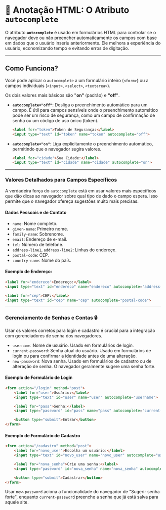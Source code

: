 # 📝 Anotação HTML: O Atributo `autocomplete`

O atributo **`autocomplete`** é usado em formulários HTML para controlar se o navegador deve ou não preencher automaticamente os campos com base em dados que o usuário inseriu anteriormente. Ele melhora a experiência do usuário, economizando tempo e evitando erros de digitação.

---

## Como Funciona?

Você pode aplicar o `autocomplete` a um formulário inteiro (`<form>`) ou a campos individuais (`<input>`, `<select>`, `<textarea>`).

Os dois valores mais básicos são **"on"** (padrão) e **"off"**.

* **`autocomplete="off"`**: Desliga o preenchimento automático para um campo. É útil para campos sensíveis onde o preenchimento automático pode ser um risco de segurança, como um campo de confirmação de senha ou um código de uso único (token).

    ```html
    <label for="token">Token de Segurança:</label>
    <input type="text" id="token" name="token" autocomplete="off">
    ```

* **`autocomplete="on"`**: Liga explicitamente o preenchimento automático, permitindo que o navegador sugira valores.

    ```html
    <label for="cidade">Sua Cidade:</label>
    <input type="text" id="cidade" name="cidade" autocomplete="on">
    ```

---

### Valores Detalhados para Campos Específicos

A verdadeira força do `autocomplete` está em usar valores mais específicos que dão dicas ao navegador sobre qual tipo de dado o campo espera. Isso permite que o navegador ofereça sugestões muito mais precisas.

#### **Dados Pessoais e de Contato**

* `name`: Nome completo.
* `given-name`: Primeiro nome.
* `family-name`: Sobrenome.
* `email`: Endereço de e-mail.
* `tel`: Número de telefone.
* `address-line1`, `address-line2`: Linhas do endereço.
* `postal-code`: CEP.
* `country-name`: Nome do país.

#### **Exemplo de Endereço:**

```html
<label for="endereco">Endereço:</label>
<input type="text" id="endereco" name="endereco" autocomplete="address-line1">

<label for="cep">CEP:</label>
<input type="text" id="cep" name="cep" autocomplete="postal-code">
```

---

### Gerenciamento de Senhas e Contas 🔒

Usar os valores corretos para login e cadastro é crucial para a integração com gerenciadores de senha dos navegadores.

* `username`: Nome de usuário. Usado em formulários de login.
* `current-password`: Senha atual do usuário. Usado em formulários de login ou para confirmar a identidade antes de uma alteração.
* `new-password`: Nova senha. Usado em formulários de cadastro ou de alteração de senha. O navegador geralmente sugere uma senha forte.

#### Exemplo de Formulário de Login

```html
<form action="/login" method="post">
    <label for="user">Usuário:</label>
    <input type="text" id="user" name="user" autocomplete="username">

    <label for="pass">Senha:</label>
    <input type="password" id="pass" name="pass" autocomplete="current-password">

    <button type="submit">Entrar</button>
</form>
```

#### Exemplo de Formulário de Cadastro

```html
<form action="/cadastro" method="post">
    <label for="novo_user">Escolha um usuário:</label>
    <input type="text" id="novo_user" name="novo_user" autocomplete="username">

    <label for="nova_senha">Crie uma senha:</label>
    <input type="password" id="nova_senha" name="nova_senha" autocomplete="new-password">

    <button type="submit">Cadastrar</button>
</form>
```

Usar `new-password` aciona a funcionalidade do navegador de "Sugerir senha forte", enquanto `current-password` preenche a senha que já está salva para aquele site.
